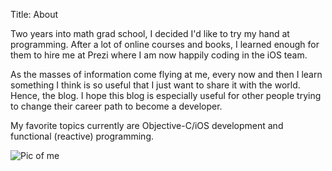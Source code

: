 Title: About

Two years into math grad school, I decided I'd like to try my hand at programming.
After a lot of online courses and books, I learned enough for them to hire me at Prezi where I am now happily coding in the iOS team.

As the masses of information come flying at me, every now and then I learn something I think is so useful that I just want to share it with the world.
Hence, the blog.
I hope this blog is especially useful for other people trying to change their career path to become a developer.

My favorite topics currently are Objective-C/iOS development and functional (reactive) programming.

![Pic of me]({filename}/images/scott-kensell.jpg)

